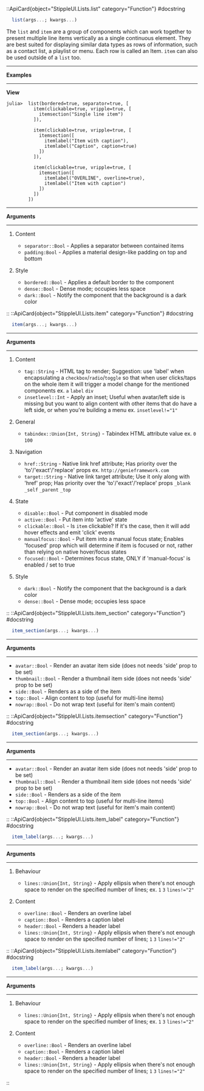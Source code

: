 

::ApiCard{object="StippleUI.Lists.list" category="Function"}
#docstring


```julia
  list(args...; kwargs...)
```

The `list` and `item` are a group of components which can work together to present multiple line items vertically as a single continuous element. They are best suited for displaying similar data types as rows of information, such as a contact list, a playlist or menu. Each row is called an Item. `item` can also be used outside of a `list` too.

---

**Examples**

---

**View**

```julia-repl
julia>  list(bordered=true, separator=true, [
          item(clickable=true, vripple=true, [
            itemsection("Single line item")
          ]),

          item(clickable=true, vripple=true, [
            itemsection([
              itemlabel("Item with caption"),
              itemlabel("Caption", caption=true)
            ])
          ]),

          item(clickable=true, vripple=true, [
            itemsection([
              itemlabel("OVERLINE", overline=true),
              itemlabel("Item with caption")
            ])
          ])
        ])
```

---

**Arguments**

---

1. Content

      * `separator::Bool` - Applies a separator between contained items
      * `padding:Bool` - Applies a material design-like padding on top and bottom
2. Style

      * `bordered::Bool` - Applies a default border to the component
      * `dense::Bool` - Dense mode; occupies less space
      * `dark::Bool` - Notify the component that the background is a dark color

::
::ApiCard{object="StippleUI.Lists.item" category="Function"}
#docstring


```julia
  item(args...; kwargs...)
```

---

**Arguments**

---

1. Content

      * `tag::String` - HTML tag to render; Suggestion: use 'label' when encapsulating a `checkbox`/`radio`/`toggle` so that when user clicks/taps on the whole item it will trigger a model change for the mentioned components ex. `a` `label` `div`
      * `insetlevel::Int` - Apply an inset; Useful when avatar/left side is missing but you want to align content with other items that do have a left side, or when you're building a menu ex. `insetlevel!="1"`
2. General

      * `tabindex::Union{Int, String}` - Tabindex HTML attribute value ex. `0` `100`
3. Navigation

      * `href::String` - Native <a> link href attribute; Has priority over the 'to'/'exact'/'replace' props ex. `http://genieframework.com`
      * `target::String` - Native <a> link target attribute; Use it only along with 'href' prop; Has priority over the 'to'/'exact'/'replace' props `_blank` `_self` `_parent` `_top`
4. State

      * `disable::Bool` - Put component in disabled mode
      * `active::Bool` - Put item into 'active' state
      * `clickable::Bool` - Is `item` clickable? If it's the case, then it will add hover effects and emit 'click' events
      * `manualfocus::Bool` - Put item into a manual focus state; Enables 'focused' prop which will determine if item is focused or not, rather than relying on native hover/focus states
      * `focused::Bool` - Determines focus state, ONLY if 'manual-focus' is enabled / set to true
5. Style

      * `dark::Bool` - Notify the component that the background is a dark color
      * `dense::Bool` - Dense mode; occupies less space

::
::ApiCard{object="StippleUI.Lists.item_section" category="Function"}
#docstring


```julia
  item_section(args...; kwargs...)
```

---

**Arguments**

---

  * `avatar::Bool` - Render an avatar item side (does not needs 'side' prop to be set)
  * `thumbnail::Bool` - Render a thumbnail item side (does not needs 'side' prop to be set)
  * `side::Bool` - Renders as a side of the item
  * `top::Bool` - Align content to top (useful for multi-line items)
  * `nowrap::Bool` - Do not wrap text (useful for item's main content)

::
::ApiCard{object="StippleUI.Lists.itemsection" category="Function"}
#docstring


```julia
  item_section(args...; kwargs...)
```

---

**Arguments**

---

  * `avatar::Bool` - Render an avatar item side (does not needs 'side' prop to be set)
  * `thumbnail::Bool` - Render a thumbnail item side (does not needs 'side' prop to be set)
  * `side::Bool` - Renders as a side of the item
  * `top::Bool` - Align content to top (useful for multi-line items)
  * `nowrap::Bool` - Do not wrap text (useful for item's main content)

::
::ApiCard{object="StippleUI.Lists.item_label" category="Function"}
#docstring


```julia
  item_label(args...; kwargs...)
```

---

**Arguments**

---

1. Behaviour

      * `lines::Union{Int, String}` - Apply ellipsis when there's not enough space to render on the specified number of lines; ex. `1` `3` `lines!="2"`
2. Content

      * `overline::Bool` - Renders an overline label
      * `caption::Bool` - Renders a caption label
      * `header::Bool` - Renders a header label
      * `lines::Union{Int, String}` - Apply ellipsis when there's not enough space to render on the specified number of lines; `1` `3` `lines!="2"`

::
::ApiCard{object="StippleUI.Lists.itemlabel" category="Function"}
#docstring


```julia
  item_label(args...; kwargs...)
```

---

**Arguments**

---

1. Behaviour

      * `lines::Union{Int, String}` - Apply ellipsis when there's not enough space to render on the specified number of lines; ex. `1` `3` `lines!="2"`
2. Content

      * `overline::Bool` - Renders an overline label
      * `caption::Bool` - Renders a caption label
      * `header::Bool` - Renders a header label
      * `lines::Union{Int, String}` - Apply ellipsis when there's not enough space to render on the specified number of lines; `1` `3` `lines!="2"`

::
